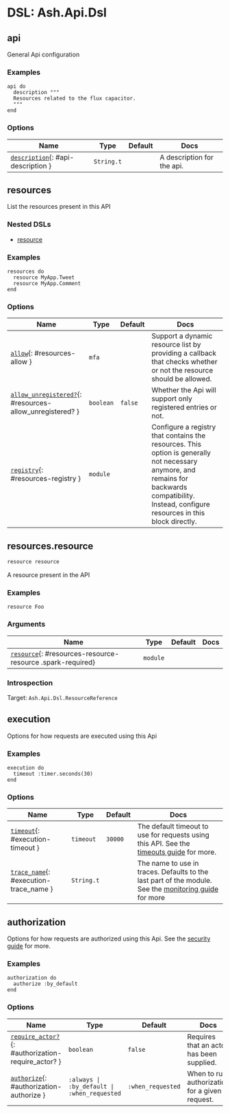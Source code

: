 <!--
This file was generated by Spark. Do not edit it by hand.
-->
# DSL: Ash.Api.Dsl



## api
General Api configuration



### Examples
```
api do
  description """
  Resources related to the flux capacitor.
  """
end

```




### Options

| Name | Type | Default | Docs |
|------|------|---------|------|
| [`description`](#api-description){: #api-description } | `String.t` |  | A description for the api. |






## resources
List the resources present in this API

### Nested DSLs
 * [resource](#resources-resource)


### Examples
```
resources do
  resource MyApp.Tweet
  resource MyApp.Comment
end

```




### Options

| Name | Type | Default | Docs |
|------|------|---------|------|
| [`allow`](#resources-allow){: #resources-allow } | `mfa` |  | Support a dynamic resource list by providing a callback that checks whether or not the resource should be allowed. |
| [`allow_unregistered?`](#resources-allow_unregistered?){: #resources-allow_unregistered? } | `boolean` | `false` | Whether the Api will support only registered entries or not. |
| [`registry`](#resources-registry){: #resources-registry } | `module` |  | Configure a registry that contains the resources. This option is generally not necessary anymore, and remains for backwards compatibility. Instead, configure resources in this block directly. |



## resources.resource
```elixir
resource resource
```


A resource present in the API



### Examples
```
resource Foo
```



### Arguments

| Name | Type | Default | Docs |
|------|------|---------|------|
| [`resource`](#resources-resource-resource){: #resources-resource-resource .spark-required} | `module` |  |  |






### Introspection

Target: `Ash.Api.Dsl.ResourceReference`




## execution
Options for how requests are executed using this Api



### Examples
```
execution do
  timeout :timer.seconds(30)
end

```




### Options

| Name | Type | Default | Docs |
|------|------|---------|------|
| [`timeout`](#execution-timeout){: #execution-timeout } | `timeout` | `30000` | The default timeout to use for requests using this API. See the [timeouts guide](/documentation/topics/timeouts.md) for more. |
| [`trace_name`](#execution-trace_name){: #execution-trace_name } | `String.t` |  | The name to use in traces. Defaults to the last part of the module. See the [monitoring guide](/documentation/topics/monitoring.md) for more |






## authorization
Options for how requests are authorized using this Api. See the [security guide](/documentation/topics/security.md) for more.




### Examples
```
authorization do
  authorize :by_default
end

```




### Options

| Name | Type | Default | Docs |
|------|------|---------|------|
| [`require_actor?`](#authorization-require_actor?){: #authorization-require_actor? } | `boolean` | `false` | Requires that an actor has been supplied. |
| [`authorize`](#authorization-authorize){: #authorization-authorize } | `:always \| :by_default \| :when_requested` | `:when_requested` | When to run authorization for a given request. |







<style type="text/css">.spark-required::after { content: "*"; color: red !important; }</style>
